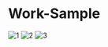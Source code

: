 # Work-Sample

![1](https://user-images.githubusercontent.com/69339702/96994989-1db40680-154b-11eb-9535-8bfa6a67ee6f.jpg)
![2](https://user-images.githubusercontent.com/69339702/96995005-21478d80-154b-11eb-8688-870db366198c.jpg)
![3](https://user-images.githubusercontent.com/69339702/96995016-260c4180-154b-11eb-83df-908ca8e236e4.jpg)
